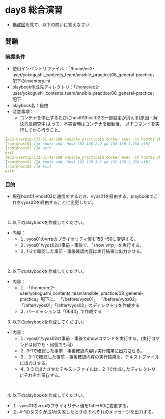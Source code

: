 
# day8 総合演習

- [構成図](https://docs.google.com/presentation/d/1Z5oyxRJH1G_lImkciK9mhdvWkzOOvG4Z/edit?usp=sharing&ouid=110508462132118985202&rtpof=true&sd=true)を見て、以下の問いに答えなさい

## 問題 

### 前提条件
- 使用インベントリファイル：「/home/ec2-user/yokogushi_contents_team/ansible_practice/08_general-practice」配下のinventory.ini
- playbook作成先ディレクトリ：「/home/ec2-user/yokogushi_contents_team/ansible_practice/08_general-practice」配下
- playbook名：自由
- 注意事項：
  - コンテナを停止するたびにhost01/host02の一部設定が消える(原因・解決方法調査中)よって、本実習時はコンテナを起動後、
    以下コマンドを実行してから行うこと。
```yaml
[ec2-user@ip-172-31-42-108 ansible_practice]$ docker exec -it host01 /bin/bash
[root@host01 /]# route add -host 192.168.2.2 gw 192.168.1.254 eth1
[root@host01 /]# exit
exit
[ec2-user@ip-172-31-42-108 ansible_practice]$ docker exec -it host02 /bin/bash
[root@host02 /]# route add -host 192.168.1.2 gw 192.168.2.254 eth1
[root@host02 /]# exit
exit
```


### 目的
- 現在host01→host02に通信をするとき、vyos01を経由する。playbookでこれをvyos02を経由することに変更したい。

<br>

1. 以下のplaybookを作成してください。
- 内容：
  - １. vyos01のvrrpのプライオリティ値を150→50に変更する。
  - ２. vyos01/vyos02の事前・事後で、「show vrrp」を実行する。
  - ３. 1-2で確認した事前・事後確認内容は実行結果に出力させる。
 
<br>

2. 以下のplaybookを作成してください。
- 内容：
  - １. 「/home/ec2-user/yokogushi_contents_team/ansible_practice/08_general-practice」配下に、
        「/before/vyos01」 「/before/vyos02」「/after/vyos01」「/after/vyos02」のディレクトリを作成する
  - ２. パーミッションは「0644」で作成する

3. 以下のplaybookを作成してください。
- 内容：
  - １. vyos01/vyos02の事前・事後でshowコマンドを実行する。(実行コマンドは何でも・何個でも可)
  - ２. 3-1で確認した事前・事後確認内容は実行結果に出力させる。
  - ３．3-1で確認した事前・事後確認内容の実行結果を、テキストファイルに出力させる。
  - ４. 3-3で出力させたテキストファイルは、2-1で作成したディレクトリにそれぞれ保存する。

<br>

4. 以下のplaybookを作成してください。
  - １. vyos01のvrrpのプライオリティ値を150→50に変更する。
  - ２. 4-1のタスクが成功/失敗したときのそれぞれのメッセージを出力する。


